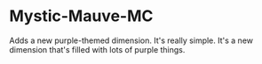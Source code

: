 # Mystic-Mauve-MC
Adds a new purple-themed dimension.
It's really simple. It's a new dimension that's filled with lots of purple things.
